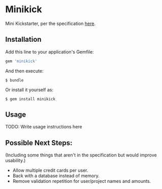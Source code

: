 # Minikick

Mini Kickstarter, per the specification [here](https://gist.github.com/ktheory/3c28ba04f4064fd9734f).

## Installation

Add this line to your application's Gemfile:

```ruby
gem 'minikick'
```

And then execute:

    $ bundle

Or install it yourself as:

    $ gem install minikick

## Usage

TODO: Write usage instructions here

## Possible Next Steps:

(Including some things that aren't in the specification but would improve usability.)
- Allow multiple credit cards per user.
- Back with a database instead of memory.
- Remove validation repetition for user/project names and amounts.
